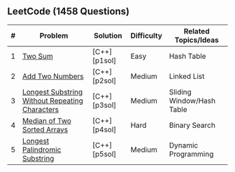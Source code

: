 ## LeetCode (1458 Questions)
| # | Problem | Solution | Difficulty | Related Topics/Ideas |
|---| ------- | -------- | ---------- | -------------- |
|1|[Two Sum][p1]                                                   |[C++][p1sol]     |Easy         |Hash Table
|2|[Add Two Numbers][p2]                                           |[C++][p2sol]     |Medium       |Linked List
|3|[Longest Substring Without Repeating Characters][p3]            |[C++][p3sol]     |Medium       |Sliding Window/Hash Table
|4|[Median of Two Sorted Arrays][p4]                               |[C++][p4sol]     |Hard         |Binary Search
|5|[Longest Palindromic Substring][p5]                             |[C++][p5sol]     |Medium       |Dynamic Programming


[p1]: https://leetcode.com/problems/two-sum/

[p2]: https://leetcode.com/problems/add-two-numbers/

[p3]: https://leetcode.com/problems/longest-substring-without-repeating-characters/

[p4]: https://leetcode.com/problems/median-of-two-sorted-arrays/

[p5]: https://leetcode.com/problems/longest-palindromic-substring/


